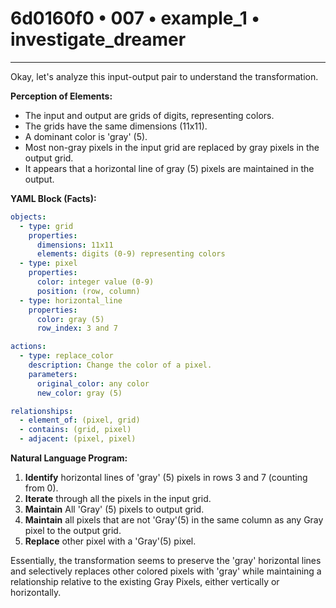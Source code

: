 # 6d0160f0 • 007 • example_1 • investigate_dreamer

---
Okay, let's analyze this input-output pair to understand the transformation.

**Perception of Elements:**

*   The input and output are grids of digits, representing colors.
*   The grids have the same dimensions (11x11).
*   A dominant color is 'gray' (5).
*   Most non-gray pixels in the input grid are replaced by gray pixels in the output grid.
*   It appears that a horizontal line of gray (5) pixels are maintained in the output.

**YAML Block (Facts):**



```yaml
objects:
  - type: grid
    properties:
      dimensions: 11x11
      elements: digits (0-9) representing colors
  - type: pixel
    properties:
      color: integer value (0-9)
      position: (row, column)
  - type: horizontal_line
    properties:
      color: gray (5)
      row_index: 3 and 7

actions:
  - type: replace_color
    description: Change the color of a pixel.
    parameters:
      original_color: any color
      new_color: gray (5)

relationships:
  - element_of: (pixel, grid)
  - contains: (grid, pixel)
  - adjacent: (pixel, pixel)
```



**Natural Language Program:**

1.  **Identify** horizontal lines of 'gray' (5) pixels in rows 3 and 7 (counting from 0).
2.  **Iterate** through all the pixels in the input grid.
3.  **Maintain** All 'Gray' (5) pixels to output grid.
4.  **Maintain** all pixels that are not 'Gray'(5) in the same column as any Gray pixel to the output grid.
5.  **Replace** other pixel with a 'Gray'(5) pixel.

Essentially, the transformation seems to preserve the 'gray' horizontal lines and selectively replaces other colored pixels with 'gray' while maintaining a relationship relative to the existing Gray Pixels, either vertically or horizontally.

